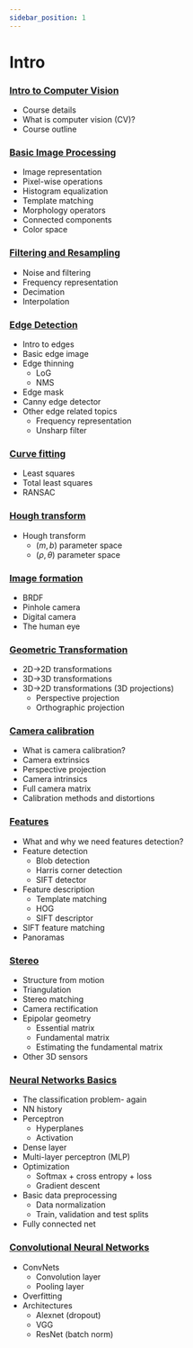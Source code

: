 ```yaml
---
sidebar_position: 1
---
```


# Intro

### [Intro to Computer Vision](/docs/intro_to_computer_vision)
- Course details
- What is computer vision (CV)?
- Course outline
### [Basic Image Processing](/docs/basic_image_processing)
- Image representation
- Pixel-wise operations
- Histogram equalization
- Template matching
- Morphology operators
- Connected components
- Color space
### [Filtering and Resampling](/docs/filtering_and_resampling)
- Noise and filtering
- Frequency representation
- Decimation
- Interpolation
### [Edge Detection](/docs/edge_detection)
- Intro to edges
- Basic edge image 
- Edge thinning
  - LoG
  - NMS
- Edge mask
- Canny edge detector 
- Other edge related topics
  - Frequency representation
  - Unsharp filter
### [Curve fitting](/docs/curve_fitting)
- Least squares
- Total least squares
- RANSAC 
### [Hough transform](/docs/hough_transform)
- Hough transform 
  - $(m,b)$ parameter space
  - $(\rho,\theta)$ parameter space
### [Image formation](/docs/image_formation)

- BRDF
- Pinhole camera
- Digital camera
- The human eye

### [Geometric Transformation](/docs/geometric_transformation)

- 2D->2D transformations
- 3D->3D transformations
- 3D->2D transformations (3D projections)
  - Perspective projection
  - Orthographic projection

### [Camera calibration](/docs/camera_calibration)

- What is camera calibration?
- Camera extrinsics
- Perspective projection
- Camera intrinsics
- Full camera matrix
- Calibration methods and distortions

### [Features](/docs/features)

- What and why we need features detection?
- Feature detection
  - Blob detection
  - Harris corner detection 
  - SIFT detector
- Feature description
  - Template matching
  - HOG
  - SIFT descriptor
- SIFT feature matching
- Panoramas

### [Stereo](/docs/stereo)

- Structure from motion
- Triangulation
- Stereo matching
- Camera rectification
- Epipolar geometry
  - Essential matrix
  - Fundamental matrix
  - Estimating the fundamental matrix
- Other 3D sensors

### [Neural Networks Basics](/docs/neural_networks_basics)

- The classification problem- again
- NN history
- Perceptron
  - Hyperplanes
  - Activation
- Dense layer
- Multi-layer perceptron (MLP)
- Optimization
  - Softmax + cross entropy + loss
  - Gradient descent
- Basic data preprocessing
  - Data normalization
  - Train, validation and test splits
- Fully connected net

### [Convolutional Neural Networks ](/docs/convolutional_neural_networks)

- ConvNets
  - Convolution layer
  - Pooling layer
- Overfitting
- Architectures
  - Alexnet (dropout)
  - VGG
  - ResNet (batch norm)

